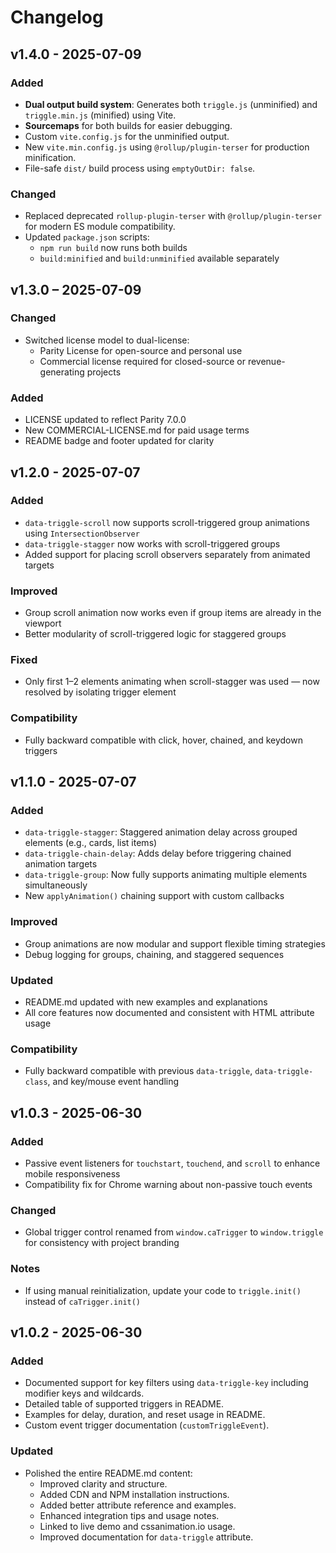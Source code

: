 # Changelog

## v1.4.0 - 2025-07-09

### Added

- **Dual output build system**: Generates both `triggle.js` (unminified) and `triggle.min.js` (minified) using Vite.
- **Sourcemaps** for both builds for easier debugging.
- Custom `vite.config.js` for the unminified output.
- New `vite.min.config.js` using `@rollup/plugin-terser` for production minification.
- File-safe `dist/` build process using `emptyOutDir: false`.

### Changed

- Replaced deprecated `rollup-plugin-terser` with `@rollup/plugin-terser` for modern ES module compatibility.
- Updated `package.json` scripts:
  - `npm run build` now runs both builds
  - `build:minified` and `build:unminified` available separately

## v1.3.0 – 2025-07-09

### Changed

- Switched license model to dual-license:
  - Parity License for open-source and personal use
  - Commercial license required for closed-source or revenue-generating projects

### Added

- LICENSE updated to reflect Parity 7.0.0
- New COMMERCIAL-LICENSE.md for paid usage terms
- README badge and footer updated for clarity

## v1.2.0 - 2025-07-07

### Added

- `data-triggle-scroll` now supports scroll-triggered group animations using `IntersectionObserver`
- `data-triggle-stagger` now works with scroll-triggered groups
- Added support for placing scroll observers separately from animated targets

### Improved

- Group scroll animation now works even if group items are already in the viewport
- Better modularity of scroll-triggered logic for staggered groups

### Fixed

- Only first 1–2 elements animating when scroll-stagger was used — now resolved by isolating trigger element

### Compatibility

- Fully backward compatible with click, hover, chained, and keydown triggers

## v1.1.0 - 2025-07-07

### Added

- `data-triggle-stagger`: Staggered animation delay across grouped elements (e.g., cards, list items)
- `data-triggle-chain-delay`: Adds delay before triggering chained animation targets
- `data-triggle-group`: Now fully supports animating multiple elements simultaneously
- New `applyAnimation()` chaining support with custom callbacks

### Improved

- Group animations are now modular and support flexible timing strategies
- Debug logging for groups, chaining, and staggered sequences

### Updated

- README.md updated with new examples and explanations
- All core features now documented and consistent with HTML attribute usage

### Compatibility

- Fully backward compatible with previous `data-triggle`, `data-triggle-class`, and key/mouse event handling

## v1.0.3 - 2025-06-30

### Added

- Passive event listeners for `touchstart`, `touchend`, and `scroll` to enhance mobile responsiveness
- Compatibility fix for Chrome warning about non-passive touch events

### Changed

- Global trigger control renamed from `window.caTrigger` to `window.triggle` for consistency with project branding

### Notes

- If using manual reinitialization, update your code to `triggle.init()` instead of `caTrigger.init()`

## v1.0.2 - 2025-06-30

### Added

- Documented support for key filters using `data-triggle-key` including modifier keys and wildcards.
- Detailed table of supported triggers in README.
- Examples for delay, duration, and reset usage in README.
- Custom event trigger documentation (`customTriggleEvent`).

### Updated

- Polished the entire README.md content:
  - Improved clarity and structure.
  - Added CDN and NPM installation instructions.
  - Added better attribute reference and examples.
  - Enhanced integration tips and usage notes.
  - Linked to live demo and cssanimation.io usage.
  - Improved documentation for `data-triggle` attribute.
